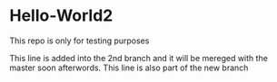 # Hello-World2
This repo is only for testing purposes

This line is added into the 2nd branch and it will be mereged with  the master soon afterwords.
This line is also part of the new branch
